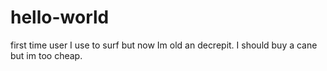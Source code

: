 # hello-world
first time user
I use to surf but now Im old an decrepit. I should buy a cane but im too cheap.
